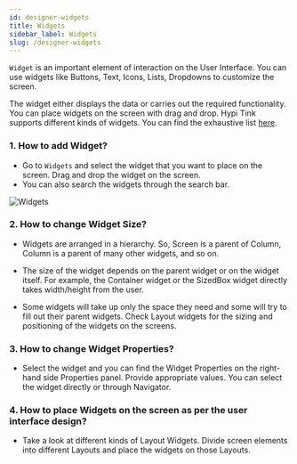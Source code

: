 ```yaml
---
id: designer-widgets
title: Widgets
sidebar_label: Widgets
slug: /designer-widgets
---
```


`Widget` is an important element of interaction on the User Interface. You can use widgets like Buttons, Text, Icons, Lists, Dropdowns to customize the screen. 

The widget either displays the data or carries out the required functionality. You can place widgets on the screen with drag and drop. Hypi Tink supports different kinds of widgets. You can find the exhaustive list [here](widget-groups.md).

### 1. **How to add Widget?**

+ Go to `Widgets` and select the widget that you want to place on the screen. Drag and drop the widget on the screen.
+ You can also search the widgets through the search bar.

![Widgets](/img/Designer-Widgets-1.PNG)

### 2. **How to change Widget Size?**

+ Widgets are arranged in a hierarchy. So, Screen is a parent of Column, Column is a parent of many other widgets, and so on.

+ The size of the widget depends on the parent widget or on the widget itself. For example, the Container widget or the SizedBox widget directly takes width/height from the user.

+ Some widgets will take up only the space they need and some will try to fill out their parent widgets. Check Layout widgets for the sizing and positioning of the widgets on the screens.

### 3. **How to change Widget Properties?**

+ Select the widget and you can find the Widget Properties on the right-hand side Properties panel. Provide appropriate values. You can select the widget directly or through Navigator.

### 4. **How to place Widgets on the screen as per the user interface design?**

+ Take a look at different kinds of Layout Widgets.  Divide screen elements into different Layouts and place the widgets on those Layouts.



